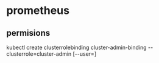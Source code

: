 # prometheus

## permisions
kubectl create clusterrolebinding cluster-admin-binding --clusterrole=cluster-admin [--user=<user-name>]

